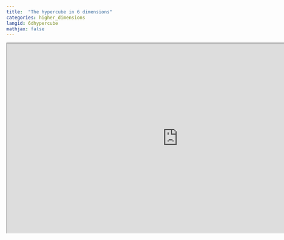 ```yaml
---
title:  "The hypercube in 6 dimensions"
categories: higher_dimensions
langid: 6dhypercube
mathjax: false
---
```


<iframe width="900" height="500"
	src="https://www.youtube.com/embed/mr3cJJqTyig?rel=0">
</iframe>
